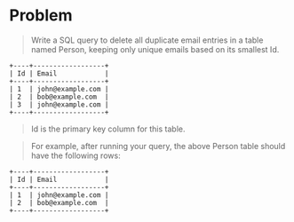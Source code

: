 # Problem  
>Write a SQL query to delete all duplicate email entries in a table named Person, keeping only unique emails based on its smallest Id.  

	+----+------------------+
	| Id | Email            |
	+----+------------------+
	| 1  | john@example.com |
	| 2  | bob@example.com  |
	| 3  | john@example.com |
	+----+------------------+
>Id is the primary key column for this table.  

>For example, after running your query, the above Person table should have the following rows:  

	+----+------------------+
	| Id | Email            |
	+----+------------------+
	| 1  | john@example.com |
	| 2  | bob@example.com  |
	+----+------------------+
